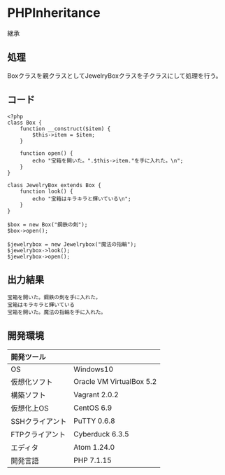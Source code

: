 # PHPInheritance
継承

## 処理
Boxクラスを親クラスとしてJewelryBoxクラスを子クラスにして処理を行う。

## コード
```
<?php
class Box {
    function __construct($item) {
        $this->item = $item;
    }

    function open() {
        echo "宝箱を開いた。".$this->item."を手に入れた。\n";
    }
}

class JewelryBox extends Box {
    function look() {
        echo "宝箱はキラキラと輝いている\n";
    }
}

$box = new Box("鋼鉄の剣");
$box->open();

$jewelrybox = new Jewelrybox("魔法の指輪");
$jewelrybox->look();
$jewelrybox->open();
```

## 出力結果  
```
宝箱を開いた。鋼鉄の剣を手に入れた。
宝箱はキラキラと輝いている
宝箱を開いた。魔法の指輪を手に入れた。
```
  
## 開発環境
| 開発ツール |  |
|:-|:-|
| OS | Windows10 |
| 仮想化ソフト | Oracle VM VirtualBox 5.2 |
| 構築ソフト | Vagrant 2.0.2 |
| 仮想化上OS | CentOS 6.9 |
| SSHクライアント | PuTTY 0.6.8 |
| FTPクライアント | Cyberduck 6.3.5 |
| エディタ | Atom 1.24.0 |
| 開発言語 | PHP 7.1.15 |
